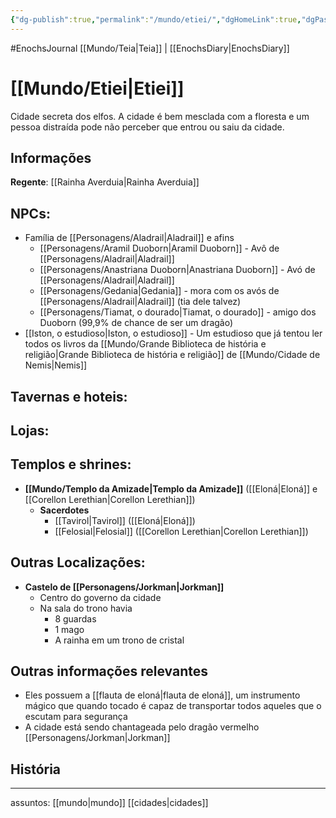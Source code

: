 ```yaml
---
{"dg-publish":true,"permalink":"/mundo/etiei/","dgHomeLink":true,"dgPassFrontmatter":false}
---
```


#EnochsJournal 
[[Mundo/Teia|Teia]] | [[EnochsDiary|EnochsDiary]] 
# [[Mundo/Etiei|Etiei]]
Cidade secreta dos elfos.
A cidade é bem mesclada com a floresta e um pessoa distraída pode não perceber que entrou ou saiu da cidade.

## Informações
**Regente**: [[Rainha Averduia|Rainha Averduia]]

## **NPCs:**
- Família de [[Personagens/Aladrail|Aladrail]] e afins
	- [[Personagens/Aramil Duoborn|Aramil Duoborn]] - Avô de [[Personagens/Aladrail|Aladrail]]
	- [[Personagens/Anastriana Duoborn|Anastriana Duoborn]] - Avó de [[Personagens/Aladrail|Aladrail]]
	- [[Personagens/Gedania|Gedania]] - mora com os avós de [[Personagens/Aladrail|Aladrail]] (tia dele talvez)
	- [[Personagens/Tiamat, o dourado|Tiamat, o dourado]] - amigo dos Duoborn (99,9% de chance de ser um dragão)
- [[Iston, o estudioso|Iston, o estudioso]] - Um estudioso que já tentou ler todos os livros da [[Mundo/Grande Biblioteca de história e religião|Grande Biblioteca de história e religião]] de [[Mundo/Cidade de Nemis|Nemis]]


## **Tavernas e hoteis:**

## **Lojas:**

## **Templos e shrines:**
- **[[Mundo/Templo da Amizade|Templo da Amizade]]** ([[Eloná|Eloná]] e [[Corellon Lerethian|Corellon Lerethian]])
	- **Sacerdotes**
		- [[Tavirol|Tavirol]] ([[Eloná|Eloná]])
		- [[Felosial|Felosial]] ([[Corellon Lerethian|Corellon Lerethian]])

## **Outras Localizações:**
- **Castelo de [[Personagens/Jorkman|Jorkman]]**
	- Centro do governo da cidade
	- Na sala do trono havia
		- 8 guardas
		- 1 mago
		- A rainha em um trono de cristal


## Outras informações relevantes
- Eles possuem a [[flauta de eloná|flauta de eloná]], um instrumento mágico que quando tocado é capaz de transportar todos aqueles que o escutam para segurança
- A cidade está sendo chantageada pelo dragão vermelho [[Personagens/Jorkman|Jorkman]]

## História

---
assuntos: [[mundo|mundo]] [[cidades|cidades]] 

